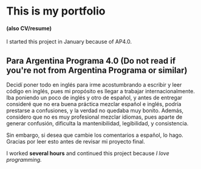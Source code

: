 # This is my portfolio 

#### (also CV/resume)

I started this project in January because of AP4.0.

## Para Argentina Programa 4.0 (Do not read if you're not from Argentina Programa or similar)

Decidí poner todo en inglés para irme acostumbrando a escribir y leer código en inglés, pues mi propósito es llegar a trabajar internacionalmente. Iba poniendo un poco de inglés y otro de español, y antes de entregar consideré que no era buena práctica mezclar español e inglés, podría prestarse a confusiones, y la verdad no quedaba muy bonito. Además, considero que no es muy profesional mezclar idiomas, pues aparte de generar confusión, dificulta la mantenibilidad, legibilidad, y consistencia.

Sin embargo, si desea que cambie los comentarios a español, lo hago. Gracias por leer esto antes de revisar mi proyecto final.

I worked **several hours** and continued this project because _I love programming._